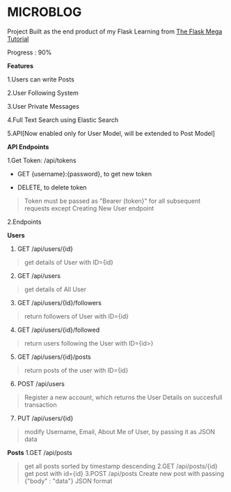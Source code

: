# MICROBLOG
Project Built as the end product of my Flask Learning from [The Flask Mega Tutorial](https://blog.miguelgrinberg.com/post/the-flask-mega-tutorial-part-i-hello-world)

Progress : 90%

**Features**

1.Users can write Posts

2.User Following System

3.User Private Messages

4.Full Text Search using Elastic Search

5.API[Now enabled only for User Model, will be extended to Post Model]

**API Endpoints**

1.Get Token: /api/tokens

  * GET {username}:{password}, to get new token

  * DELETE, to delete token 

  >Token must be passed as "Bearer {token}" for all subsequent requests except Creating New User endpoint

2.Endpoints
  
  **Users**
  1. GET /api/users/{id}
  >get details of User with ID={id}
  2. GET /api/users
  >get details of All User
  3. GET /api/users/{Id}/followers
  >return followers of User with ID={id}
  4. GET /api/users/{id}/followed
  >return users following the User with ID={id>}
  5. GET /api/users/{id}/posts
  >return posts of the user with ID={id}
  6. POST /api/users
  >Register a new account, which returns the User Details on succesfull transaction
  7. PUT /api/users/{id}
  >modify Username, Email, About Me of User, by passing it as JSON data
 
  **Posts**
  1.GET /api/posts
  >get all posts sorted by timestamp descending
  2.GET /api/posts/{id}
  >get post with id={id}
  3.POST /api/posts
  >Create new post with passing {"body" : "data"} JSON format
